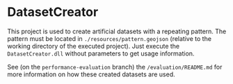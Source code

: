 # DatasetCreator

This project is used to create artificial datasets with a repeating pattern.
The pattern must be located in `./resources/pattern.geojson` (relative to the working directory of the executed project).
Just execute the `DatasetCreator.dll` without parameters to get usage information.

See (on the `performance-evaluation` branch) the `/evaluation/README.md` for more information on how these created datasets are used.
